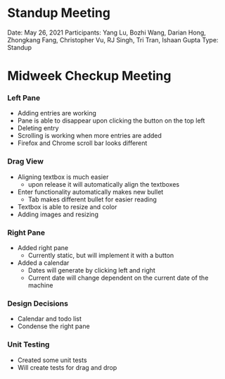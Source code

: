 # Standup Meeting

Date: May 26, 2021
Participants: Yang Lu, Bozhi Wang, Darian Hong, Zhongkang Fang, Christopher Vu, RJ Singh, Tri Tran, Ishaan Gupta
Type: Standup

# Midweek Checkup Meeting

### Left Pane

- Adding entries are working
- Pane is able to disappear upon clicking the button on the top left
- Deleting entry
- Scrolling is working when more entries are added
- Firefox and Chrome scroll bar looks different

### Drag View

- Aligning textbox is much easier
    - upon release it will automatically align the textboxes
- Enter functionality automatically makes new bullet
    - Tab makes different bullet for easier reading
- Textbox is able to resize and color
- Adding images and resizing

### Right Pane

- Added right pane
    - Currently static, but will implement it with a button
- Added a calendar
    - Dates will generate by clicking left and right
    - Current date will change dependent on the current date of the machine

### Design Decisions

- Calendar and todo list
- Condense the right pane

### Unit Testing

- Created some unit tests 
- Will create tests for drag and drop 